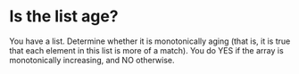 # Is the list age?

You have a list. Determine whether it is monotonically aging (that is, it is true that each element in this list is more of a match).
You do YES if the array is monotonically increasing, and NO otherwise.